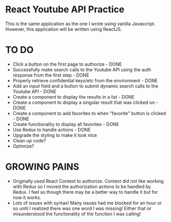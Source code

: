 # React Youtube API Practice
This is the same application as the one I wrote using vanilla Javascript. However, this application will be written using ReactJS.

# TO DO
- Click a button on the first page to authorize - DONE
- Successfully make search calls to the Youtube API using the auth response from the first step - DONE
- Properly retrieve confidential keys/etc from the environment - DONE
- Add an input field and a button to submit dynamic search calls to the Youtube API - DONE
- Create a component to display the results in a list - DONE
- Create a component to display a singular result that was clicked on - DONE
- Create a component to add favorites to when "favorite" button is clicked - DONE
- Create functionality to display all favorites - DONE
- Use Redux to handle actions - DONE
- Upgrade the styling to make it look nice
- Clean up code?
- Optimize?

# GROWING PAINS
- Originally used React Context to authorize. Context did not like working with Redux so I moved the authorization actions to be handled by Redux. I feel as though there may be a better way to handle it but for now it works.
- Lots of issues with syntax! Many issues had me blocked for an hour or so until I realized there was one word I was missing! Either that or misunderstood the functionality of the function I was calling!
